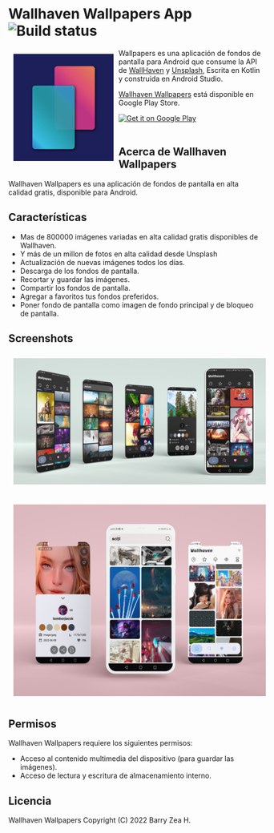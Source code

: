 # Wallhaven Wallpapers App ![Build status](https://github.com/wallabag/android-app/workflows/CI/badge.svg?branch=master)

<img src="https://github.com/hall9zeha/UnsplashAndWallhaven-Wallpapers/blob/main/Resources/wallpapers_icon.png" align="left"
width="200" hspace="10" vspace="10">

Wallpapers es una aplicación de fondos de pantalla para Android que consume la API de [WallHaven](https://wallhaven.cc/) y [Unsplash](https://unsplash.com/es), Escrita en Kotlin y construida en Android Studio. 

[Wallhaven Wallpapers](https://play.google.com/store/apps/details?id=com.barryzea.unsplashapp) está disponible en  Google Play Store.

<p align="left">
<a href="https://play.google.com/store/apps/details?id=com.barryzea.unsplashapp">
    <img alt="Get it on Google Play"
        height="80"
        src="https://play.google.com/intl/en_us/badges/images/generic/en_badge_web_generic.png" />
</a>  

<br />
<br />
  
## Acerca de Wallhaven Wallpapers

Wallhaven Wallpapers es una aplicación de fondos de pantalla en alta calidad gratis, disponible  para Android.

## Características

- Mas de 800000 imágenes variadas en alta calidad gratis disponibles de Wallhaven. 
- Y más de un millon de fotos en alta calidad desde Unsplash
- Actualización de nuevas imágenes todos los días.
- Descarga de los fondos de pantalla.
- Recortar y guardar las imágenes.
- Compartir los fondos de pantalla.
- Agregar a favoritos tus fondos preferidos.
- Poner fondo de pantalla como imagen de fondo principal y de bloqueo de pantalla.

## Screenshots


[<img src="https://github.com/hall9zeha/UnsplashAndWallhaven-Wallpapers/blob/main/Resources/banner1.png" 
width="600"
    hspace="10" vspace="10">](/readme/Wallabag%20Article%20View.png)
<br />
<br />
[<img src="https://github.com/hall9zeha/UnsplashAndWallhaven-Wallpapers/blob/main/Resources/banner2.png" 
width="600"
    hspace="10" vspace="10">](/readme/Wallabag%20Article%20View.png)
    


## Permisos

Wallhaven Wallpapers requiere los siguientes permisos:
  
- Acceso al contenido multimedia del dispositivo (para guardar  las imágenes).
- Acceso de lectura y escritura de almacenamiento interno. 

## Licencia
  
Wallhaven Wallpapers
Copyright (C) 2022 Barry Zea H.

